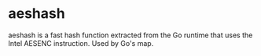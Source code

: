 # aeshash
aeshash is a fast hash function extracted from the Go runtime that uses the Intel AESENC instruction. Used by Go's map.
